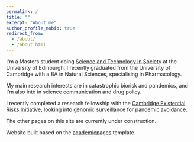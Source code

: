 ```yaml
---
permalink: /
title: ""
excerpt: "About me"
author_profile_nobio: true
redirect_from: 
  - /about/
  - /about.html
---
```


I'm a Masters student doing [Science and Technology in Society](https://www.sps.ed.ac.uk/study/postgraduate-taught-programmes/science-and-technology-society) at the University of Edinburgh. I recently graduated from the University of Cambridge with a BA in Natural Sciences, specialising in Pharmacology.

My main research interests are in catastrophic biorisk and pandemics, and I'm also into in science communication and drug policy.

I recently completed a research fellowship with the [Cambridge Existential Risks Initiative](https://camxrisk.org/), looking into genomic surveillance for pandemic avoidance.

The other pages on this site are currently under construction.

Website built based on the [academicpages](https://academicpages.github.io) template.
